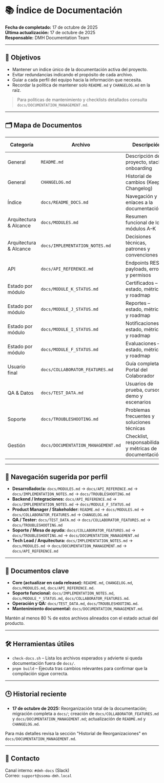 ﻿# 📚 Índice de Documentación

**Fecha de completado:** 17 de octubre de 2025  
**Última actualización:** 17 de octubre de 2025  
**Responsable:** DMH Documentation Team

---
## 🎯 Objetivos
- Mantener un índice único de la documentación activa del proyecto.
- Evitar redundancias indicando el propósito de cada archivo.
- Guiar a cada perfil del equipo hacia la información que necesita.
- Recordar la política de mantener solo `README.md` y `CHANGELOG.md` en la raíz.

> Para políticas de mantenimiento y checklists detallados consulta `docs/DOCUMENTATION_MANAGEMENT.md`.

---
## 🗂️ Mapa de Documentos

| Categoría | Archivo | Descripción | Audiencia principal |
|-----------|---------|-------------|---------------------|
| General | `README.md` | Descripción del proyecto, stack y onboarding | Todo el equipo |
| General | `CHANGELOG.md` | Historial de cambios (Keep a Changelog) | Todo el equipo |
| Índice | `docs/README_DOCS.md` | Navegación y enlaces a la documentación | Todo el equipo |
| Arquitectura & Alcance | `docs/MODULES.md` | Resumen funcional de los módulos A–K | PM, Dev |
| Arquitectura & Alcance | `docs/IMPLEMENTATION_NOTES.md` | Decisiones técnicas, patrones y convenciones | Arquitectura, Dev |
| API | `docs/API_REFERENCE.md` | Endpoints REST, payloads, errores y permisos | Backend, QA |
| Estado por módulo | `docs/MODULE_K_STATUS.md` | Certificados – estado, métricas y roadmap | Equipo de Certificados |
| Estado por módulo | `docs/MODULE_J_STATUS.md` | Reportes – estado, métricas y roadmap | Equipo de Reportes |
| Estado por módulo | `docs/MODULE_I_STATUS.md` | Notificaciones – estado, métricas y roadmap | Equipo de Notificaciones |
| Estado por módulo | `docs/MODULE_F_STATUS.md` | Evaluaciones – estado, métricas y roadmap | Equipo de Evaluaciones |
| Usuario final | `docs/COLLABORATOR_FEATURES.md` | Guía completa del Portal del Colaborador | UX, Soporte, Colaboradores |
| QA & Datos | `docs/TEST_DATA.md` | Usuarios de prueba, cursos demo y escenarios | QA, Dev |
| Soporte | `docs/TROUBLESHOOTING.md` | Problemas frecuentes y soluciones técnicas | Soporte, Dev |
| Gestión | `docs/DOCUMENTATION_MANAGEMENT.md` | Checklist, responsabilidades y métricas de documentación | Tech Lead, PM |

---
## 🧭 Navegación sugerida por perfil

- **Desarrollador/a:** `docs/MODULES.md` → `docs/API_REFERENCE.md` → `docs/IMPLEMENTATION_NOTES.md` → `docs/TROUBLESHOOTING.md`
- **Backend / Integraciones:** `docs/API_REFERENCE.md` → `docs/IMPLEMENTATION_NOTES.md` → `docs/MODULE_F_STATUS.md`
- **Product Manager / Stakeholder:** `README.md` → `docs/MODULES.md` → `docs/COLLABORATOR_FEATURES.md` → `CHANGELOG.md`
- **QA / Tester:** `docs/TEST_DATA.md` → `docs/COLLABORATOR_FEATURES.md` → `docs/TROUBLESHOOTING.md`
- **Soporte / Mesa de ayuda:** `docs/COLLABORATOR_FEATURES.md` → `docs/TROUBLESHOOTING.md` → `docs/DOCUMENTATION_MANAGEMENT.md`
- **Tech Lead / Arquitectura:** `docs/IMPLEMENTATION_NOTES.md` → `docs/MODULES.md` → `docs/DOCUMENTATION_MANAGEMENT.md` → `docs/API_REFERENCE.md`

---
## 🧾 Documentos clave

- **Core (actualizar en cada release):** `README.md`, `CHANGELOG.md`, `docs/MODULES.md`, `docs/API_REFERENCE.md`.
- **Soporte funcional:** `docs/IMPLEMENTATION_NOTES.md`, `docs/MODULE_*_STATUS.md`, `docs/COLLABORATOR_FEATURES.md`.
- **Operación y QA:** `docs/TEST_DATA.md`, `docs/TROUBLESHOOTING.md`.
- **Mantenimiento documental:** `docs/DOCUMENTATION_MANAGEMENT.md`.

Mantén al menos 80 % de estos archivos alineados con el estado actual del producto.

---
## 🛠️ Herramientas útiles

- `check-docs.sh` – Lista los archivos esperados y advierte si queda documentación fuera de `docs/`.
- `pnpm build` – Ejecuta tras cambios relevantes para confirmar que la compilación sigue correcta.

---
## 🕒 Historial reciente

- **17 de octubre de 2025:** Reorganización total de la documentación; migración completa a `docs/`; creación de `docs/COLLABORATOR_FEATURES.md` y `docs/DOCUMENTATION_MANAGEMENT.md`; actualización de `README.md` y `CHANGELOG.md`.

Para más detalles revisa la sección "Historial de Reorganizaciones" en `docs/DOCUMENTATION_MANAGEMENT.md`.

---
## 📮 Contacto

Canal interno: `#dmh-docs` (Slack)  
Correo: `support@ssoma-dmh.local`
